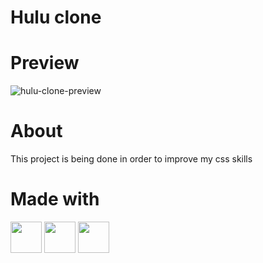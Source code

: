 <h1>Hulu clone</h1>

<h1>Preview</h1>
<img src="https://github.com/arthurrodrigues-dev/frontend-mini-projects/assets/117749096/e49b73aa-1051-42be-91e8-9df78149ac5c" alt="hulu-clone-preview"></img>

<h1>About</h1>
<p>This project is being done in order to improve my css skills</p>

<h1>Made with</h1>
<div>
  <img width="50" height="50" src="https://cdn.jsdelivr.net/gh/devicons/devicon/icons/html5/html5-original.svg" />
  <img width="50" height="50" src="https://cdn.jsdelivr.net/gh/devicons/devicon/icons/css3/css3-original.svg" />
  <img width="50" height="50" src="https://cdn.jsdelivr.net/gh/devicons/devicon/icons/javascript/javascript-original.svg" />
</div>
